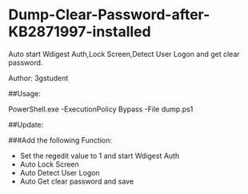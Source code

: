 # Dump-Clear-Password-after-KB2871997-installed

Auto start Wdigest Auth,Lock Screen,Detect User Logon and get clear password.

Author: 3gstudent

##Usage:

PowerShell.exe -ExecutionPolicy Bypass -File dump.ps1

##Update:

###Add the following Function:

- Set the regedit value to 1 and start Wdigest Auth
- Auto Lock Screen
- Auto Detect User Logon
- Auto Get clear password and save
